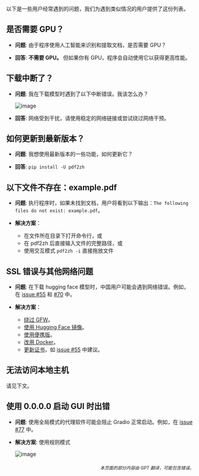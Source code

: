 以下是一些用户经常遇到的问题，我们为遇到类似情况的用户提供了这份列表。

## 是否需要 GPU？
- **问题**:
由于程序使用人工智能来识别和提取文档，是否需要 GPU？

- **回答**:
**不需要 GPU。** 但如果你有 GPU，程序会自动使用它以获得更高性能。

## 下载中断了？
- **问题**:
我在下载模型时遇到了以下中断错误。我该怎么办？

  ![image](https://github.com/user-attachments/assets/3c4eed44-3d9b-4e2f-a224-a58edca718c2)

- **回答**:
网络受到干扰，请使用稳定的网络链接或尝试绕过网络干预。

## 如何更新到最新版本？
- **问题**:
我想使用最新版本的一些功能，如何更新它？

- **回答**:
`pip install -U pdf2zh`


## 以下文件不存在：example.pdf
- **问题**:
执行程序时，如果未找到文档，用户将看到以下输出：`The following files do not exist: example.pdf`。

- **解决方案**：
  - 在文件所在目录下打开命令行，或
  - 在 pdf2zh 后直接输入文件的完整路径，或
  - 使用交互模式 `pdf2zh -i` 直接拖放文件


## SSL 错误与其他网络问题
- **问题**:
在下载 hugging face 模型时，中国用户可能会遇到网络错误。例如，在 [issue #55](https://github.com/PDFMathTranslate/PDFMathTranslate-next/issues/55) 和 [#70](https://github.com/PDFMathTranslate/PDFMathTranslate-next/issues/70) 中。

- **解决方案**：
  - [绕过 GFW](https://github.com/clash-verge-rev/clash-verge-rev)。
  - [使用 Hugging Face 镜像](https://hf-mirror.com/)。
  - [使用便携版](https://github.com/PDFMathTranslate/PDFMathTranslate-next?tab=readme-ov-file#method-ii-portable)。
  - [改用 Docker](https://github.com/PDFMathTranslate/PDFMathTranslate-next#docker)。
  - [更新证书](https://stackoverflow.com/questions/51925384/unable-to-get-local-issuer-certificate-when-using-requests)，如 [issue #55](https://github.com/PDFMathTranslate/PDFMathTranslate-next/issues/55) 中建议。

## 无法访问本地主机
请见下文。

## 使用 0.0.0.0 启动 GUI 时出错
- **问题**:
使用全局模式的代理软件可能会阻止 Gradio 正常启动。例如，在 [issue #77](https://github.com/PDFMathTranslate/PDFMathTranslate-next/issues/77) 中。

- **解决方案**:
使用规则模式

  ![image](https://github.com/user-attachments/assets/b1f2b16a-eb6a-4c03-995c-332ef1d82c96)

<div align="right"> 
<h6><small>本页面的部分内容由 GPT 翻译，可能包含错误。</small></h6>